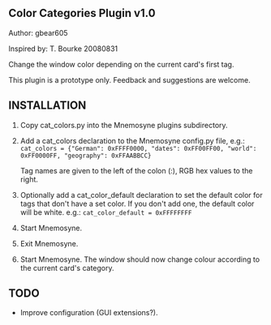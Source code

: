 Color Categories Plugin v1.0
----------------------------
Author: gbear605

Inspired by: T. Bourke 20080831

Change the window color depending on the current card's first tag.

This plugin is a prototype only. Feedback and suggestions are welcome.

INSTALLATION
------------
1. Copy cat_colors.py into the Mnemosyne plugins subdirectory.

2. Add a cat_colors declaration to the Mnemosyne config.py file, e.g.:
      `cat_colors = {"German": 0xFFFF0000, "dates": 0xFF00FF00, "world": 0xFF0000FF, "geography": 0xFFAABBCC}`

   Tag names are given to the left of the colon (:), RGB hex values to the right.

3. Optionally add a cat_color_default declaration to set the default color for tags that don't have a set color. If you don't add one, the default color will be white. e.g.:
      `cat_color_default = 0xFFFFFFFF`

3. Start Mnemosyne.

4. Exit Mnemosyne.

5. Start Mnemosyne. The window should now change colour according to the
   current card's category.

TODO
----
* Improve configuration (GUI extensions?).
